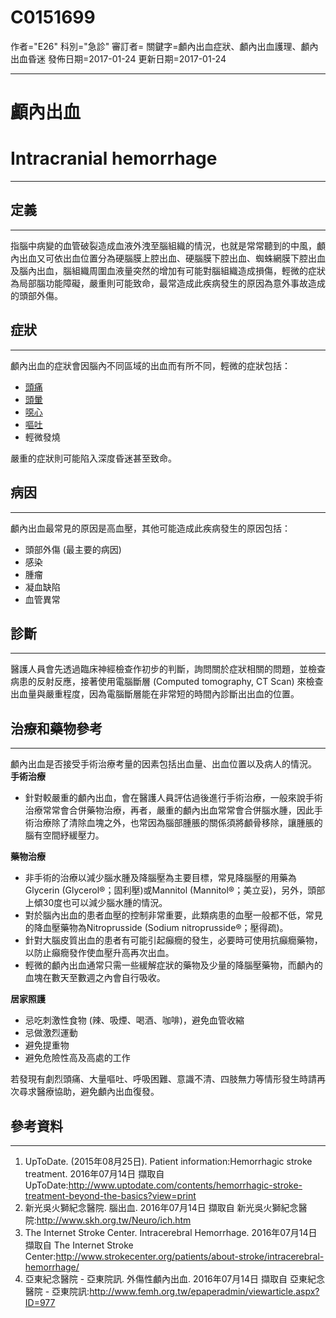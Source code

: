 # C0151699
作者="E26"
科別="急診"
審訂者=
關鍵字=顱內出血症狀、顱內出血護理、顱內出血昏迷
發佈日期=2017-01-24
更新日期=2017-01-24

----------
# 顱內出血
# Intracranial hemorrhage
----------
## 定義
----------

指腦中病變的血管破裂造成血液外洩至腦組織的情況，也就是常常聽到的中風，顱內出血又可依出血位置分為硬腦膜上腔出血、硬腦膜下腔出血、蜘蛛網膜下腔出血及腦內出血，腦組織周圍血液量突然的增加有可能對腦組織造成損傷，輕微的症狀為局部腦功能障礙，嚴重則可能致命，最常造成此疾病發生的原因為意外事故造成的頭部外傷。

## 症狀
----------

顱內出血的症狀會因腦內不同區域的出血而有所不同，輕微的症狀包括：

- [頭痛](C0018681)
- [頭暈](C0012833)
- [噁心](C0027497)
- [嘔吐](C0042963)
- 輕微發燒

嚴重的症狀則可能陷入深度昏迷甚至致命。

## 病因
----------

顱內出血最常見的原因是高血壓，其他可能造成此疾病發生的原因包括：

- 頭部外傷 (最主要的病因)
- 感染
- 腫瘤
- 凝血缺陷
- 血管異常
## 診斷
----------

醫護人員會先透過臨床神經檢查作初步的判斷，詢問關於症狀相關的問題，並檢查病患的反射反應，接著使用電腦斷層 (Computed tomography, CT Scan) 來檢查出血量與嚴重程度，因為電腦斷層能在非常短的時間內診斷出出血的位置。

## 治療和藥物參考
----------

顱內出血是否接受手術治療考量的因素包括出血量、出血位置以及病人的情況。
**手術治療**

- 針對較嚴重的顱內出血，會在醫護人員評估過後進行手術治療，一般來說手術治療常常會合併藥物治療，再者，嚴重的顱內出血常常會合併腦水腫，因此手術治療除了清除血塊之外，也常因為腦部腫脹的關係須將顱骨移除，讓腫脹的腦有空間紓緩壓力。

**藥物治療**

- 非手術的治療以減少腦水腫及降腦壓為主要目標，常見降腦壓的用藥為Glycerin (Glycerol®；固利壓)或Mannitol (Mannitol®；美立妥)，另外，頭部上傾30度也可以減少腦水腫的情況。
- 對於腦內出血的患者血壓的控制非常重要，此類病患的血壓一般都不低，常見的降血壓藥物為Nitroprusside (Sodium nitroprusside®；壓得疏)。
- 針對大腦皮質出血的患者有可能引起癲癇的發生，必要時可使用抗癲癇藥物，以防止癲癇發作使血壓升高再次出血。
- 輕微的顱內出血通常只需一些緩解症狀的藥物及少量的降腦壓藥物，而顱內的血塊在數天至數週之內會自行吸收。

**居家照護**

- 忌吃刺激性食物 (辣、吸煙、喝酒、咖啡)，避免血管收縮
- 忌做激烈運動
- 避免提重物
- 避免危險性高及高處的工作

若發現有劇烈頭痛、大量嘔吐、呼吸困難、意識不清、四肢無力等情形發生時請再次尋求醫療協助，避免顱內出血復發。

## 參考資料
----------
1. UpToDate. (2015年08月25日). Patient information:Hemorrhagic stroke treatment. 2016年07月14日 擷取自 UpToDate:http://www.uptodate.com/contents/hemorrhagic-stroke-treatment-beyond-the-basics?view=print
2. 新光吳火獅紀念醫院. 腦出血. 2016年07月14日 擷取自 新光吳火獅紀念醫院:http://www.skh.org.tw/Neuro/ich.htm
3. The Internet Stroke Center. Intracerebral Hemorrhage. 2016年07月14日 擷取自 The Internet Stroke Center:http://www.strokecenter.org/patients/about-stroke/intracerebral-hemorrhage/
4. 亞東紀念醫院 - 亞東院訊. 外傷性顱內出血. 2016年07月14日 擷取自 亞東紀念醫院 - 亞東院訊:http://www.femh.org.tw/epaperadmin/viewarticle.aspx?ID=977

